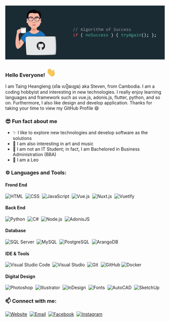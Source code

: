 ![Banner](https://github.com/StevenTaing/StevenTaing/blob/main/Banner.svg)

### Hello Everyone! <img src="https://raw.githubusercontent.com/ABSphreak/ABSphreak/master/gifs/Hi.gif" width="30px">

I am Taing Heangleng (តាំង ហៀងឡេង) aka Steven, from Cambodia. I am a coding hobbyist and interesting in new technologies. I really enjoy learning languages and framework such as vue.js, adonis.js, flutter, python, and so on. Furthermore, I also like design and develop application. Thanks for taking your time to view my GitHub Profile :smile:

### 😎 Fun fact about me

- ✨ I like to explore new technologies and develop software as the solutions
- 🎨 I am also interesting in art and music
- 💬 I am not an IT Student; in fact, I am Bachelored in Business Administration (BBA)
- 🎡 I am a Leo

### ⚙ Languages and Tools:

#### Frond End

![HTML](https://img.shields.io/badge/-HTML-ffffff?style=flat&logo=HTML5)&nbsp;
![CSS](https://img.shields.io/badge/-CSS-ffffff?style=flat&logo=CSS3&logoColor=1572B6)&nbsp;
![JavaScript](https://img.shields.io/badge/-JavaScript-ffffff?style=flat&logo=javascript)&nbsp;
![Vue.js](https://img.shields.io/badge/-Vue.js-ffffff?style=flat&logo=Vue.js&logoColor=4FC08D)&nbsp;
![Nuxt.js](https://img.shields.io/badge/-Nuxt.js-ffffff?style=flat&logo=Nuxt.js&logoColor=00DC82)&nbsp;
![Vuetify](https://img.shields.io/badge/-Vuetify-ffffff?style=flat&logo=Vuetify&logoColor=1867C0)&nbsp;

#### Back End

![Python](https://img.shields.io/badge/-Python-ffffff?style=flat&logo=python)&nbsp;
![C#](https://img.shields.io/badge/-C%20Sharp-ffffff?style=flat&logo=CSharp&logoColor=brightgreen)&nbsp;
![Node.js](https://img.shields.io/badge/-Node.js-ffffff?style=flat&logo=node.js)&nbsp;
![AdonisJS](https://img.shields.io/badge/-AdonisJS-ffffff?style=flat&logo=AdonisJS&logoColor=220052)&nbsp;

#### Database

![SQL Server](https://img.shields.io/badge/-SQL%20Server-ffffff?style=flat&logo=Microsoft-SQL-Server&logoColor=CC2927)&nbsp;
![MySQL](https://img.shields.io/badge/-MySQL-ffffff?style=flat&logo=MySQL&logoColor=4479A1)&nbsp;
![PostgreSQL](https://img.shields.io/badge/-PostgreSQL-ffffff?style=flat&logo=PostgreSQL&logoColor=4169E1)&nbsp;
![ArangoDB](https://img.shields.io/badge/-ArangoDB-ffffff?style=flat&logo=ArangoDB&logoColor=DDE072)&nbsp;

#### IDE & Tools

![Visual Studio Code](https://img.shields.io/badge/-Visual%20Studio%20Code-ffffff?style=flat&logo=visual-studio-code&logoColor=007ACC)&nbsp;
![Visual Studio](https://img.shields.io/badge/-Visual%20Studio-ffffff?style=flat&logo=visual-studio&logoColor=5C2D91)&nbsp;
![Git](https://img.shields.io/badge/-Git-ffffff?style=flat&logo=git)&nbsp;
![GitHub](https://img.shields.io/badge/-GitHub-ffffff?style=flat&logo=github&logoColor=000000)
![Docker](https://img.shields.io/badge/-Docker-ffffff?style=flat&logo=Docker&logoColor=2496ED)

#### Digital Design

![Photoshop](https://img.shields.io/badge/-Adobe%20Photoshop-ffffff?style=flat&logo=adobe-photoshop)&nbsp;
![Illustrator](https://img.shields.io/badge/-Adobe%20Illustrator-ffffff?style=flat&logo=adobe-illustrator)&nbsp;
![InDesign](https://img.shields.io/badge/-Adobe%20InDesign-ffffff?style=flat&logo=adobe-InDesign)&nbsp;
![Fonts](https://img.shields.io/badge/-Adobe%20Fonts-ffffff?style=flat&logo=adobe-Fonts&logoColor=000B1D)&nbsp;
![AutoCAD](https://img.shields.io/badge/-Autodesk%20AuotCAD-ffffff?style=flat&logo=Autodesk&logoColor=0696D7)&nbsp;
![SketchUp](https://img.shields.io/badge/-Google%20SketchUp-ffffff?style=flat&logo=SketchUp&logoColor=005F9E)&nbsp;

### 📫 Connect with me:

[![Website](https://img.shields.io/badge/-www.jhook.info-ffffff?style=flat&logo=Google-Chrome&logoColor=#4285F4)](https://www.jhook.info)&nbsp;
[![Email](https://img.shields.io/badge/-taing.steven@gmail.com-ffffff?style=flat&logo=Gmail&logoColor=EA4335)](mailto:taing.steven@gmail.com)&nbsp;
[![Facebook](https://img.shields.io/badge/-@taing.steven-ffffff?style=flat&logo=Facebook&logoColor=1877F2)](https://www.facebook.com/taing.steven/)&nbsp;
[![Instagram](https://img.shields.io/badge/-@heanglengtaing-ffffff?style=flat&logo=Instagram&logoColor=#E4405F)](https://www.instagram.com/heanglengtaing/)
